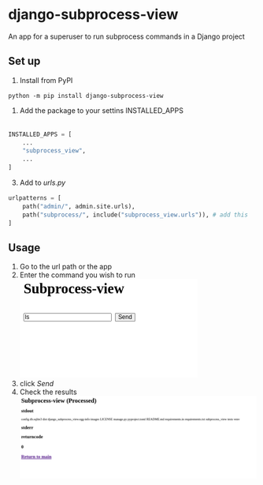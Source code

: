 # django-subprocess-view
An app for a superuser to run subprocess commands in a Django project


## Set up


1. Install from PyPI
```
python -m pip install django-subprocess-view
```

1. Add the package to your settins INSTALLED_APPS

```python

INSTALLED_APPS = [
    ...
    "subprocess_view",
    ...
]

```
3. Add to _urls.py_

```python
urlpatterns = [
    path("admin/", admin.site.urls),
    path("subprocess/", include("subprocess_view.urls")), # add this
]


```


## Usage

1. Go to the url path or the app
2. Enter the command you wish to run
![Main](images/main.png)
3. click _Send_
4. Check the results
![Procesed](images/processed.png)
